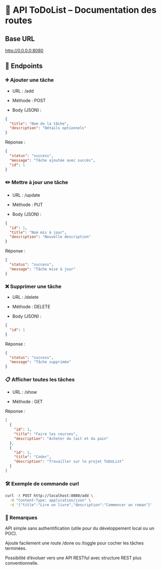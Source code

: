 # 📝 API ToDoList – Documentation des routes
## Base URL
http://0.0.0.0:8080

## 🔧 Endpoints
### ➕ Ajouter une tâche
- URL : /add

- Méthode : POST

- Body (JSON) :

```json 
{
  "title": "Nom de la tâche",
  "description": "Détails optionnels"
}
``` 

Réponse :

```json 
{
  "status": "success",
  "message": "Tâche ajoutée avec succès",
  "id": 1
}
```

###  ✏️ Mettre à jour une tâche
- URL : /update

- Méthode : PUT

- Body (JSON) :

```json 
{
  "id": 1,
  "title": "Nom mis à jour",
  "description": "Nouvelle description"
}
```
Réponse :

```json
{
  "status": "success",
  "message": "Tâche mise à jour"
}
```
### ❌ Supprimer une tâche
- URL : /delete

- Méthode : DELETE

- Body (JSON) :

```json
{
  "id": 1
}
```

Réponse :


```json
{
  "status": "success",
  "message": "Tâche supprimée"
}
```

### 📋 Afficher toutes les tâches
- URL : /show

- Méthode : GET

Réponse :

```json
[
  {
    "id": 1,
    "title": "Faire les courses",
    "description": "Acheter du lait et du pain"
  },
  {
    "id": 2,
    "title": "Coder",
    "description": "Travailler sur le projet ToDoList"
  }
]
```
### 🛠️ Exemple de commande curl
```bash
curl -X POST http://localhost:8080/add \
  -H "Content-Type: application/json" \
  -d '{"title":"Lire un livre","description":"Commencer un roman"}'
```
### 📌 Remarques

API simple sans authentification (utile pour du développement local ou un POC).

Ajoute facilement une route /done ou /toggle pour cocher les tâches terminées.

Possibilité d’évoluer vers une API RESTful avec structure REST plus conventionnelle.